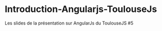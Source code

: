 Introduction-Angularjs-ToulouseJs
=================================

Les slides de la présentation sur AngularJs du ToulouseJS #5
